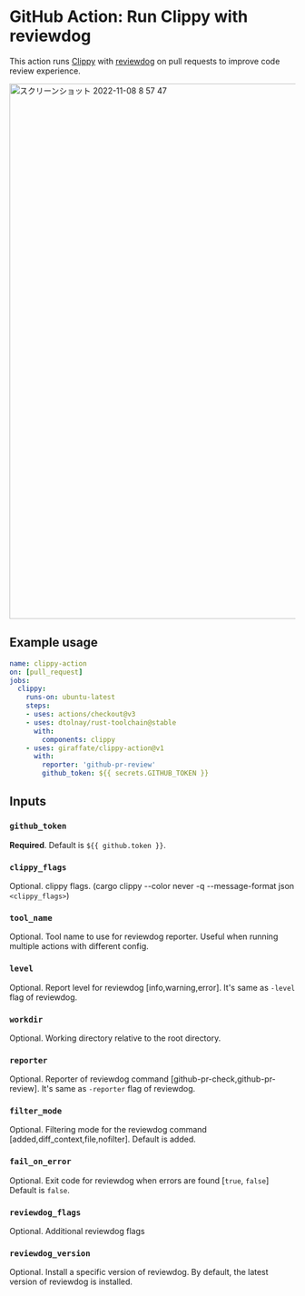# GitHub Action: Run Clippy with reviewdog

This action runs [Clippy](https://github.com/rust-lang/rust-clippy) with
[reviewdog](https://github.com/reviewdog/reviewdog) on pull requests to improve code review experience.

<img width="943" alt="スクリーンショット 2022-11-08 8 57 47" src="https://user-images.githubusercontent.com/17407489/200965354-b79c2b86-958f-42ca-bdf1-46bf5511aa5e.png">

## Example usage

```yml
name: clippy-action
on: [pull_request]
jobs:
  clippy:
    runs-on: ubuntu-latest
    steps:
    - uses: actions/checkout@v3
    - uses: dtolnay/rust-toolchain@stable
      with:
        components: clippy
    - uses: giraffate/clippy-action@v1
      with:
        reporter: 'github-pr-review'
        github_token: ${{ secrets.GITHUB_TOKEN }}
```


## Inputs

### `github_token`

**Required**. Default is `${{ github.token }}`.

### `clippy_flags`

Optional. clippy flags. (cargo clippy --color never -q --message-format json `<clippy_flags>`)

### `tool_name`

Optional. Tool name to use for reviewdog reporter. Useful when running multiple actions with different config.

### `level`

Optional. Report level for reviewdog [info,warning,error].
It's same as `-level` flag of reviewdog.

### `workdir`

Optional. Working directory relative to the root directory.

### `reporter`

Optional. Reporter of reviewdog command [github-pr-check,github-pr-review].
It's same as `-reporter` flag of reviewdog.

### `filter_mode`

Optional. Filtering mode for the reviewdog command [added,diff_context,file,nofilter].
Default is added.

### `fail_on_error`

Optional. Exit code for reviewdog when errors are found [`true`, `false`]
Default is `false`.

### `reviewdog_flags`

Optional. Additional reviewdog flags

### `reviewdog_version`

Optional. Install a specific version of reviewdog.
By default, the latest version of reviewdog is installed.
